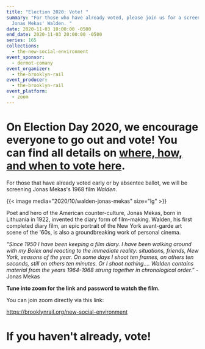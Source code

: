 ```yaml
---
title: "Election 2020: Vote! "
summary: "For those who have already voted, please join us for a screening of
  Jonas Mekas' Walden. "
date: 2020-11-03 10:00:00 -0500
end_date: 2020-11-03 20:00:00 -0500
series: 165
collections:
  - the-new-social-environment
event_sponsor:
  - dermot-comany
event_organizer:
  - the-brooklyn-rail
event_producer:
  - the-brooklyn-rail
event_platform:
  - zoom
---
```

# On Election Day 2020, we encourage everyone to go out and vote! You can find all details on [where, how, and when to vote here](https://www.vote.org/).



For those that have already voted early or by absentee ballot, we will be screening Jonas Mekas's 1968 film *Walden*. 



{{< image media="2020/10/walden-jonas-mekas" size="lg" >}}



Poet and hero of the American counter-culture, Jonas Mekas, born in Lithuania in 1922, invented the diary form of film-making. Walden, his first completed diary film, an epic portrait of the New York avant-garde art scene of the '60s, is also a groundbreaking work of personal cinema.

*“Since 1950 I have been keeping a film diary. I have been walking around with my Bolex and reacting to the immediate reality: situations, friends, New York, seasons of the year. On some days I shoot ten frames, on others ten seconds, still on others ten minutes. Or I shoot nothing.... Walden contains material from the years 1964-1968 strung together in chronological order.”*  - Jonas Mekas



**Tune into zoom for the link and password to watch the film.**

You can join zoom directly via this link: 

<https://brooklynrail.org/new-social-environment>



# If you haven't already, **vote!**